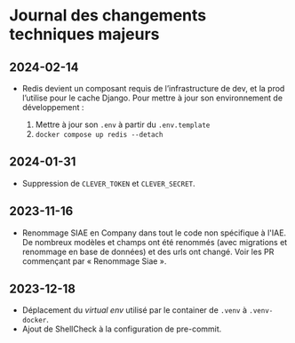 # Journal des changements techniques majeurs

## 2024-02-14
- Redis devient un composant requis de l’infrastructure de dev, et la prod l’utilise pour le cache Django. Pour mettre à jour son environnement de développement :

    1. Mettre à jour son `.env` à partir du `.env.template`
    2. `docker compose up redis --detach`

## 2024-01-31
- Suppression de `CLEVER_TOKEN` et `CLEVER_SECRET`.

## 2023-11-16
- Renommage SIAE en Company dans tout le code non spécifique à l'IAE. De nombreux modèles et champs ont été renommés (avec migrations et renommage en base de données) et des urls ont changé. Voir les PR commençant par « Renommage Siae ».

## 2023-12-18
- Déplacement du _virtual env_ utilisé par le container de `.venv` à `.venv-docker`.
- Ajout de ShellCheck à la configuration de pre-commit.
